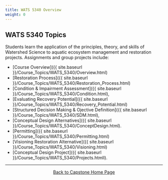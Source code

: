 ```yaml
---
title: WATS 5340 Overview
weight: 0
---
```


## WATS 5340 Topics

Students learn the application of the principles, theory, and skills of Watershed Science to aquatic ecosystem management and restoration projects. Assignments and group projects include:
- [Course Overview]({{ site.baseurl }}/Course_Topics/WATS_5340/Overview.html)
- [Restoration Process]({{ site.baseurl }}/Course_Topics/WATS_5340/Restoration_Process.html)
- [Condition & Impairment Assessment]({{ site.baseurl }}/Course_Topics/WATS_5340/Condition.html), 
- [Evaluating Recovery Potential]({{ site.baseurl }}/Course_Topics/WATS_5340/Recovery_Potential.html)
- [Structured Decision Making & Ojective Definition]({{ site.baseurl }}/Course_Topics/WATS_5340/SDM.html), 
- [Conceptual Design Alternatives]({{ site.baseurl }}/Course_Topics/WATS_5340/ConceptDesign.html). 
- [Permitting]({{ site.baseurl }}/Course_Topics/WATS_5340/Permitting.html)
-  [Visioning Restoration Alternative]({{ site.baseurl }}/Course_Topics/WATS_5340/Visioning.html)
- [Conceptual Design Project]({{ site.baseurl }}/Course_Topics/WATS_5340/Projects.htmll). 



-----
<div align="center">
	<a class="hollow button" href="{{ site.baseurl }}/"> Back to Capstone Home Page <i class="fa fa-arrow-circle-left" aria-hidden="true"></i></a>  

</div>
